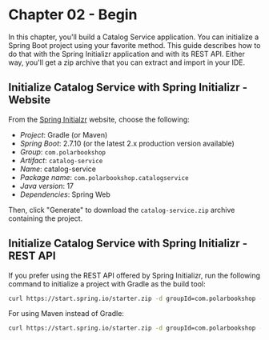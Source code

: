 # Chapter 02 - Begin

In this chapter, you'll build a Catalog Service application. You can initialize a Spring Boot project using your
favorite method. This guide describes how to do that with the Spring Initializr application and with its REST API.
Either way, you'll get a zip archive that you can extract and import in your IDE.

## Initialize Catalog Service with Spring Initializr - Website

From the [Spring Initialzr](https://start.spring.io/) website, choose the following:

* _Project_: Gradle (or Maven)
* _Spring Boot_: 2.7.10 (or the latest 2.x production version available)
* _Group_: `com.polarbookshop`
* _Artifact_: `catalog-service`
* _Name_: catalog-service
* _Package name_: `com.polarbookshop.catalogservice`
* _Java version_: 17
* _Dependencies_: Spring Web

Then, click "Generate" to download the `catalog-service.zip` archive containing the project.

## Initialize Catalog Service with Spring Initializr - REST API

If you prefer using the REST API offered by Spring Initializr, run the following command to initialize a project with Gradle as the build tool:

```bash
curl https://start.spring.io/starter.zip -d groupId=com.polarbookshop -d artifactId=catalog-service -d name=catalog-service -d packageName=com.polarbookshop.catalogservice -d dependencies=web -d javaVersion=17 -d bootVersion=2.7.10 -d type=gradle-project -o catalog-service.zip
```

For using Maven instead of Gradle:

```bash
curl https://start.spring.io/starter.zip -d groupId=com.polarbookshop -d artifactId=catalog-service -d name=catalog-service -d packageName=com.polarbookshop.catalogservice -d dependencies=web -d javaVersion=17 -d bootVersion=2.7.10 -o catalog-service.zip
```
